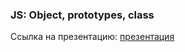 ### JS: Object, prototypes, class
Ссылка на презентацию: [презентация](https://github.com/ait-tr/cohort33/blob/main/front_end/lesson_09/JavaScript_Objects_prototypes.pdf)
